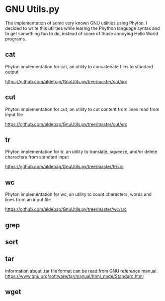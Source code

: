# GNU Utils.py
The implementation of some very known GNU utilities using Phyton. I decided to write this utilities while learnig the Phython language syntax and to get something fun to do, instead of some of those annoying Hello World programs.

## cat
Phyton implementation for cat, an utility to concatenate files to standard output

https://github.com/aldebap/GnuUtils.py/tree/master/cat/src

## cut

Phyton implementation for cut, an utility to cut content from lines read from input file

https://github.com/aldebap/GnuUtils.py/tree/master/cut/src

## tr
Phyton implementation for tr, an utility to translate, squeeze, and/or delete characters from standard input

https://github.com/aldebap/GnuUtils.py/tree/master/tr/src

## wc
Phyton implementation for wc, an utility to count characters, words and lines from an input file

https://github.com/aldebap/GnuUtils.py/tree/master/wc/src

## grep

## sort

## tar

Information about .tar file format can be read from GNU reference manual: https://www.gnu.org/software/tar/manual/html_node/Standard.html

## wget
